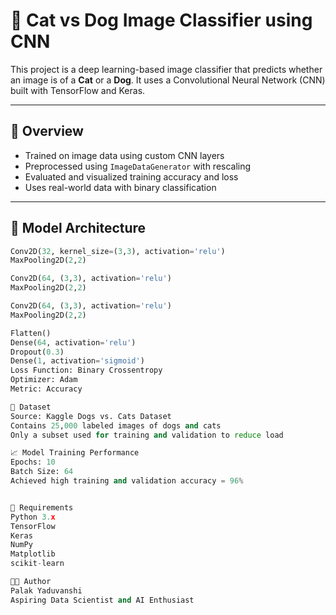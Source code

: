 # 🐾 Cat vs Dog Image Classifier using CNN

This project is a deep learning-based image classifier that predicts whether an image is of a **Cat** or a **Dog**. It uses a Convolutional Neural Network (CNN) built with TensorFlow and Keras.

---

## 📌 Overview

- Trained on image data using custom CNN layers
- Preprocessed using `ImageDataGenerator` with rescaling
- Evaluated and visualized training accuracy and loss
- Uses real-world data with binary classification

---

## 🧠 Model Architecture

```python
Conv2D(32, kernel_size=(3,3), activation='relu')
MaxPooling2D(2,2)

Conv2D(64, (3,3), activation='relu')
MaxPooling2D(2,2)

Conv2D(64, (3,3), activation='relu')
MaxPooling2D(2,2)

Flatten()
Dense(64, activation='relu')
Dropout(0.3)
Dense(1, activation='sigmoid')
Loss Function: Binary Crossentropy
Optimizer: Adam
Metric: Accuracy

🧪 Dataset
Source: Kaggle Dogs vs. Cats Dataset
Contains 25,000 labeled images of dogs and cats
Only a subset used for training and validation to reduce load

📈 Model Training Performance
Epochs: 10
Batch Size: 64
Achieved high training and validation accuracy = 96%


🧰 Requirements
Python 3.x
TensorFlow
Keras
NumPy
Matplotlib
scikit-learn

🧑‍💻 Author
Palak Yaduvanshi
Aspiring Data Scientist and AI Enthusiast

